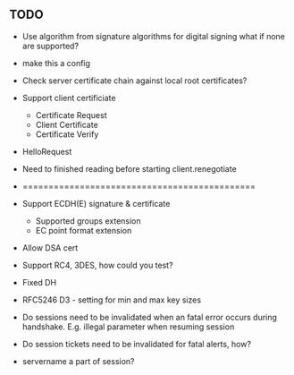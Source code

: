 ## TODO

- Use algorithm from signature algorithms for digital signing
what if none are supported?
- make this a config

- Check server certificate chain against local root certificates?

- Support client certificiate
    - Certificate Request
    - Client Certificate
    - Certificate Verify

- HelloRequest
- Need to finished reading before starting client.renegotiate

- =============================================

- Support ECDH(E) signature & certificate
    - Supported groups extension
    - EC point format extension

- Allow DSA cert

- Support RC4, 3DES, how could you test?

- Fixed DH

- RFC5246 D3 - setting for min and max key sizes



- Do sessions need to be invalidated when an fatal error occurs during handshake. E.g. illegal parameter when resuming session
- Do session tickets need to be invalidated for fatal alerts, how?
- servername a part of session?
